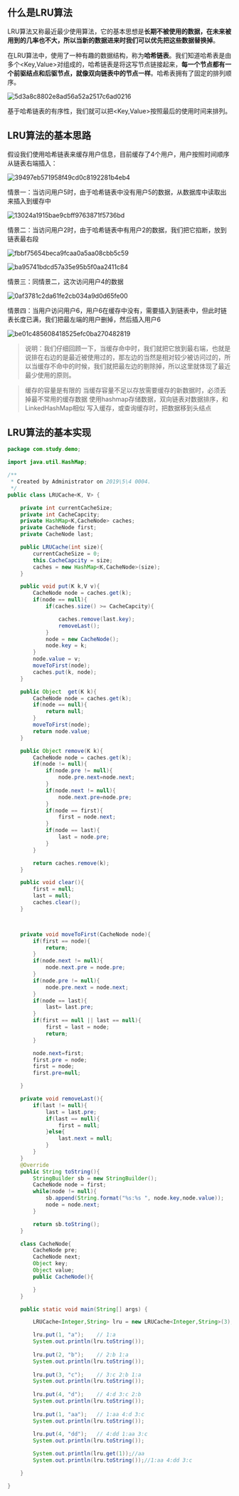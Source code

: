 ## 什么是LRU算法


LRU算法又称最近最少使用算法，它的基本思想是**长期不被使用的数据，在未来被用到的几率也不大，所以当新的数据进来时我们可以优先把这些数据替换掉**。　　

在LRU算法中，使用了一种有趣的数据结构，称为**哈希链表**。我们知道哈希表是由多个<Key,Value>对组成的，哈希链表是将这写节点链接起来，**每一个节点都有一个前驱结点和后驱节点，就像双向链表中的节点一样**。哈希表拥有了固定的排列顺序。

![5d3a8c8802e8ad56a52a2517c6ad0216](LRU算法.resources/80815F23-87A5-4E78-A3C0-7C7EA27F6EC0.png)


基于哈希链表的有序性，我们就可以把<Key,Value>按照最后的使用时间来排列。

## LRU算法的基本思路


假设我们使用哈希链表来缓存用户信息，目前缓存了4个用户，用户按照时间顺序从链表右端插入：

![39497eb571958f49cd0c8192281b4eb4](LRU算法.resources/B4E7037D-43A0-42C6-959D-12FE9F480337.png)

情景一：当访问用户5时，由于哈希链表中没有用户5的数据，从数据库中读取出来插入到缓存中

![13024a1915bae9cbff9763871f5736bd](LRU算法.resources/F3CB4A2A-CACA-4283-ADF5-780EFFB7C2E5.png)


情景二：当访问用户2时，由于哈希链表中有用户2的数据，我们把它掐断，放到链表最右段

![fbbf75654beca9fcaa0a5aa08cbb5c59](LRU算法.resources/13955B83-6418-423B-B03D-C9459745352D.png)

![ba95741bdcd57a35e95b5f0aa2411c84](LRU算法.resources/A3E32942-2A00-4CEB-9C88-A4ED3F897BF9.png)

情景三：同情景二，这次访问用户4的数据

![0af3781c2da61fe2cb034a9d0d65fe00](LRU算法.resources/2BA1D257-4896-45A6-820E-47DEE82FB188.png)


情景四：当用户访问用户6，用户6在缓存中没有，需要插入到链表中，但此时链表长度已满，我们把最左端的用户删掉，然后插入用户6

![be01c485608418525efc0ba270482819](LRU算法.resources/2EBC8C18-BA5A-4ACF-809D-A8A99F7C8032.png)

>说明：我们仔细回顾一下，当缓存命中时，我们就把它放到最右端，也就是说排在右边的是最近被使用过的，那左边的当然是相对较少被访问过的，所以当缓存不命中的时候，我们就把最左边的剔除掉，所以这里就体现了最近最少使用的原则。


> 缓存的容量是有限的
当缓存容量不足以存放需要缓存的新数据时，必须丢掉最不常用的缓存数据
使用hashmap存储数据，双向链表对数据排序，和LinkedHashMap相似
写入缓存，或查询缓存时，把数据移到头结点

## LRU算法的基本实现

```java
package com.study.demo;

import java.util.HashMap;

/**
 * Created by Administrator on 2019\5\4 0004.
 */
public class LRUCache<K, V> {

    private int currentCacheSize;
    private int CacheCapcity;
    private HashMap<K,CacheNode> caches;
    private CacheNode first;
    private CacheNode last;

    public LRUCache(int size){
        currentCacheSize = 0;
        this.CacheCapcity = size;
        caches = new HashMap<K,CacheNode>(size);
    }

    public void put(K k,V v){
        CacheNode node = caches.get(k);
        if(node == null){
            if(caches.size() >= CacheCapcity){

                caches.remove(last.key);
                removeLast();
            }
            node = new CacheNode();
            node.key = k;
        }
        node.value = v;
        moveToFirst(node);
        caches.put(k, node);
    }

    public Object  get(K k){
        CacheNode node = caches.get(k);
        if(node == null){
            return null;
        }
        moveToFirst(node);
        return node.value;
    }

    public Object remove(K k){
        CacheNode node = caches.get(k);
        if(node != null){
            if(node.pre != null){
                node.pre.next=node.next;
            }
            if(node.next != null){
                node.next.pre=node.pre;
            }
            if(node == first){
                first = node.next;
            }
            if(node == last){
                last = node.pre;
            }
        }

        return caches.remove(k);
    }

    public void clear(){
        first = null;
        last = null;
        caches.clear();
    }



    private void moveToFirst(CacheNode node){
        if(first == node){
            return;
        }
        if(node.next != null){
            node.next.pre = node.pre;
        }
        if(node.pre != null){
            node.pre.next = node.next;
        }
        if(node == last){
            last= last.pre;
        }
        if(first == null || last == null){
            first = last = node;
            return;
        }

        node.next=first;
        first.pre = node;
        first = node;
        first.pre=null;

    }

    private void removeLast(){
        if(last != null){
            last = last.pre;
            if(last == null){
                first = null;
            }else{
                last.next = null;
            }
        }
    }
    @Override
    public String toString(){
        StringBuilder sb = new StringBuilder();
        CacheNode node = first;
        while(node != null){
            sb.append(String.format("%s:%s ", node.key,node.value));
            node = node.next;
        }

        return sb.toString();
    }

    class CacheNode{
        CacheNode pre;
        CacheNode next;
        Object key;
        Object value;
        public CacheNode(){

        }
    }

    public static void main(String[] args) {

        LRUCache<Integer,String> lru = new LRUCache<Integer,String>(3);

        lru.put(1, "a");    // 1:a
        System.out.println(lru.toString());
        
        lru.put(2, "b");    // 2:b 1:a
        System.out.println(lru.toString());
        
        lru.put(3, "c");    // 3:c 2:b 1:a
        System.out.println(lru.toString());
        
        lru.put(4, "d");    // 4:d 3:c 2:b
        System.out.println(lru.toString());
        
        lru.put(1, "aa");   // 1:aa 4:d 3:c
        System.out.println(lru.toString());
        
        lru.put(4, "dd");   // 4:dd 1:aa 3:c 
        System.out.println(lru.toString());

        System.out.println(lru.get(1));//aa
        System.out.println(lru.toString());//1:aa 4:dd 3:c

    }

}
```




